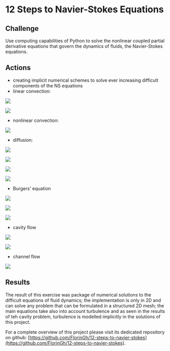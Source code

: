 # 12 Steps to Navier-Stokes Equations

## **Challenge**

Use computing capabilities of Python to solve the nonlinear coupled partial derivative equations that govern the dynamics of fluids, the Navier-Stokes equations.

## **Actions**

* creating implicit numerical schemes to solve ever increasing difficult components of the NS equations
* linear convection:

![](.gitbook/assets/2d_linear_conv_initial_conditions.png)

![](.gitbook/assets/2d_linear_conv_solution.png)

* nonlinear convection:

![](.gitbook/assets/nonlinear_2d_solution_1.png)

* diffusion:

![](.gitbook/assets/diffusion_initial_conditions.png)

![](.gitbook/assets/sol_diffusion_10.png)

![](.gitbook/assets/sol_diffusion_30.png)

![](.gitbook/assets/sol_diffusion_270.png)

* Burgers' equation

![](.gitbook/assets/burgers_ic.png)

![](.gitbook/assets/burgers_sol_120.png)

![](.gitbook/assets/burgers_sol_1200.png)

* cavity flow

![](.gitbook/assets/cav_sol_10.png)

![](.gitbook/assets/solution_5000.png)

* channel flow

![](.gitbook/assets/solution.png)

## **Results**

The result of this exercise was package of numerical solutions to the difficult equations of fluid dynamics; the implementation is only in 2D and can solve any problem that can be formulated in a structured 2D mesh; the main equations take also into account turbulence and as seen in the results of teh cavity problem, turbulence is modelled implicitly in the solutions of this project.

For a complete overview of this project please visit its dedicated repository on github:     [https://github.com/FlorinGh/12-steps-to-navier-stokes](https://github.com/FlorinGh/12-steps-to-navier-stokes)​.

